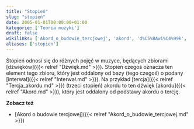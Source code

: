 ```yaml
---
title: "Stopień"
slug: "stopień"
date: 2005-01-01T00:00:00+01:00
kategorie: ['Teoria muzyki']
draft: false
wikilinks: ['Akord_o_budowie_tercjowej', 'akord', 'd%C5%BAwi%C4%99k', 'interwa%C5%82', 'tercja_akordu']
aliases: ['stopien']
---
```

Stopień odnosi się do różnych pojęć w muzyce, będących zbiorami
[dźwięków]({{< relref "Dźwięk.md" >}}). Stopień czegoś oznacza ten element
tego zbioru, który jest oddalony od bazy (tego czegoś) o podany
[interwał]({{< relref "Interwał.md" >}}). Na przykład
[tercja]({{< relref "Tercja_akordu.md" >}}) (trzeci stopień) akordu to ten dźwięk
[akordu]({{< relref "Akord.md" >}}), który jest oddalony od podstawy akordu o
tercję.

**Zobacz też**

  - [Akord o budowie tercjowej]({{< relref "Akord_o_budowie_tercjowej.md" >}})

